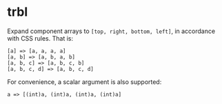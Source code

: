 # trbl

Expand component arrays to `[top, right, bottom, left]`, in accordance with CSS rules. That is:

    [a] => [a, a, a, a]
    [a, b] => [a, b, a, b]
    [a, b, c] => [a, b, c, b]
    [a, b, c, d] => [a, b, c, d]

For convenience, a scalar argument is also supported:

    a => [(int)a, (int)a, (int)a, (int)a]